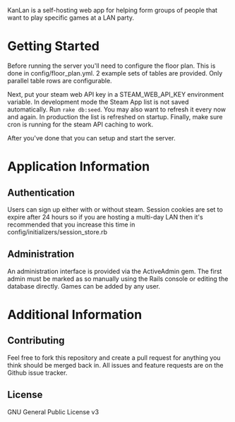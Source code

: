 KanLan is a self-hosting web app for helping form groups of people that want to
play specific games at a LAN party.

Getting Started
===============

Before running the server you'll need to configure the floor plan.
This is done in config/floor_plan.yml.
2 example sets of tables are provided.
Only parallel table rows are configurable.

Next, put your steam web API key in a STEAM_WEB_API_KEY environment variable.
In development mode the Steam App list is not saved automatically. Run `rake db:seed`. You may also want to refresh it every now and again. In production the list is refreshed on startup.
Finally, make sure cron is running for the steam API caching to work.

After you've done that you can setup and start the server.

Application Information
=======================

Authentication
--------------
Users can sign up either with or without steam.
Session cookies are set to expire after 24 hours so if you are hosting a
multi-day LAN then it's recommended that you increase this time in
config/initializers/session_store.rb

Administration
--------------
An administration interface is provided via the ActiveAdmin gem.
The first admin must be marked as so manually using the Rails console or editing
the database directly.
Games can be added by any user.

Additional Information
======================

Contributing
------------
Feel free to fork this repository and create a pull request for anything you
think should be merged back in.
All issues and feature requests are on the Github issue tracker.

License
-------
GNU General Public License v3

